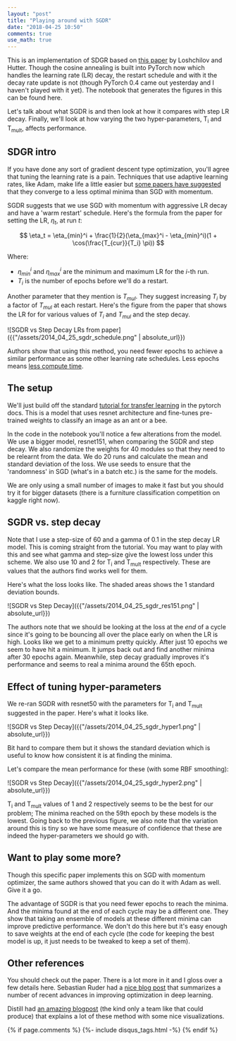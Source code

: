 ```yaml
---
layout: "post"
title: "Playing around with SGDR"
date: "2018-04-25 10:50"
comments: true
use_math: true
---
```


This is an implementation of SDGR based on [this paper](https://arxiv.org/abs/1608.03983) by Loshchilov and Hutter. Though the cosine annealing is built into PyTorch now which handles the learning rate (LR) decay, the restart schedule and with it the decay rate update is not (though PyTorch 0.4 came out yesterday and I haven't played with it yet). The notebook that generates the figures in this can be found here.

Let's talk about what SGDR is and then look at how it compares with step LR decay. Finally, we'll look at how varying the two hyper-parameters, T<sub>i</sub> and T<sub>mult</sub>, affects performance.

## SDGR intro

If you have done any sort of gradient descent type optimization, you'll agree that tuning the learning rate is a pain. Techniques that use adaptive learning rates, like Adam, make life a little easier but [some papers have suggested](https://arxiv.org/abs/1705.08292) that they converge to a less optimal minima than SGD with momentum.

SGDR suggests that we use SGD with momentum with aggressive LR decay and have a 'warm restart' schedule. Here's the formula from the paper for setting the LR, $\eta_t$, at run $t$:

$$
\eta_t = \eta_{min}^i + \frac{1}{2}(\eta_{max}^i - \eta_{min}^i)(1 + \cos(\frac{T_{cur}}{T_i} \pi))
$$

Where:
- $\eta_{min}^i$ and $\eta_{max}^i$ are the minimum and maximum LR for the $i$-th run.
- $T_i$ is the number of epochs before we'll do a restart.

Another parameter that they mention is $T_{mul}$. They suggest increasing $T_i$ by a factor of $T_{mul}$ at each restart. Here's the figure from the paper that shows the LR for for various values of $T_i$ and $T_{mul}$ and the step decay.

![SGDR vs Step Decay LRs from paper]({{"/assets/2014_04_25_sgdr_schedule.png" | absolute_url}})

Authors show that using this method, you need fewer epochs to achieve a similar performance as some other learning rate schedules. Less epochs means [less compute time](https://xkcd.com/303/).

## The setup

We'll just build off the standard [tutorial for transfer learning](http://pytorch.org/tutorials/beginner/transfer_learning_tutorial.html) in the pytorch docs. This is a model that uses resnet architecture and fine-tunes pre-trained weights to classify an image as an ant or a bee.

In the code in the notebook you'll notice a few alterations from the model. We use a bigger model, resnet151, when comparing the SGDR and step decay. We also randomize the weights for 40 modules so that they need to be relearnt from the data. We do 20 runs and calculate the mean and standard deviation of the loss. We use seeds to ensure that the 'randomness' in SGD (what's in a batch etc.) is the same for the models.

We are only using a small number of images to make it fast but you should try it for bigger datasets (there is a furniture classification competition on kaggle right now).

## SGDR vs. step decay

Note that I use a step-size of 60 and a gamma of 0.1 in the step decay LR model. This is coming straight from the tutorial. You may want to play with this and see what gamma and step-size give the lowest loss under this scheme. We also use 10 and 2 for T<sub>i</sub> and T<sub>mult</sub> respectively. These are values that the authors find works well for them.  

Here's what the loss looks like. The shaded areas shows the 1 standard deviation bounds.

![SGDR vs Step Decay]({{"/assets/2014_04_25_sgdr_res151.png" | absolute_url}})

The authors note that we should be looking at the loss at the *end* of a cycle since it's going to be bouncing all over the place early on when the LR is high. Looks like we get to a minimum pretty quickly. After just 10 epochs we seem to have hit a minimum. It jumps back out and find another minima after 30 epochs again. Meanwhile, step decay gradually improves it's performance and seems to real a minima around the 65th epoch.

## Effect of tuning hyper-parameters

We re-ran SGDR with resnet50 with the parameters for T<sub>i</sub> and T<sub>mult</sub> suggested in the paper. Here's what it looks like.

![SGDR vs Step Decay]({{"/assets/2014_04_25_sgdr_hyper1.png" | absolute_url}})

Bit hard to compare them but it shows the standard deviation which is useful to know how consistent it is at finding the minima.

Let's compare the mean performance for these (with some RBF smoothing):

![SGDR vs Step Decay]({{"/assets/2014_04_25_sgdr_hyper2.png" | absolute_url}})

T<sub>i</sub> and T<sub>mult</sub> values of 1 and 2 respectively seems to be the best for our problem; The minima reached on the 59th epoch by these models is the lowest. Going back to the previous figure, we also note that the variation around this is tiny so we have some measure of confidence that these are indeed the hyper-parameters we should go with.

## Want to play some more?

Though this specific paper implements this on SGD with momentum optimizer, the same authors showed that you can do it with Adam as well. Give it a go.

The advantage of SGDR is that you need fewer epochs to reach the minima. And the minima found at the end of each cycle may be a different one. They show that taking an ensemble of models at these different minima can improve predictive performance. We don't do this here but it's easy enough to save weights at the end of each cycle (the code for keeping the best model is up, it just needs to be tweaked to keep a set of them).

## Other references

You should check out the paper. There is a lot more in it and I gloss over a few details here. Sebastian Ruder had a [nice blog post](http://ruder.io/deep-learning-optimization-2017/index.html) that summarizes a number of recent advances in improving optimization in deep learning.

Distill had [an amazing blogpost](https://distill.pub/2017/momentum/) (the kind only a team like that could produce) that explains a lot of these method with some nice visualizations.

{% if page.comments %}
  {%- include disqus_tags.html -%}
{% endif %}
